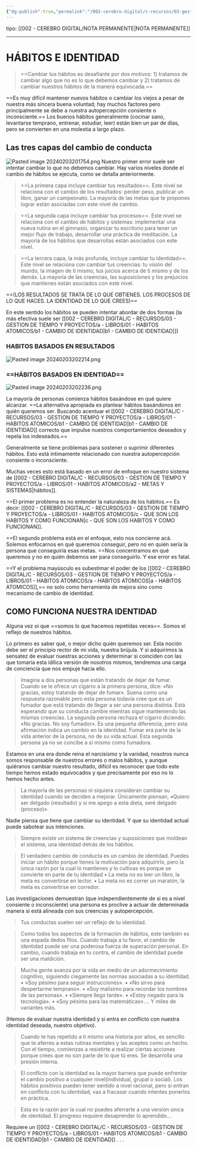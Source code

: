 ```yaml
---
{"dg-publish":true,"permalink":"/002-cerebro-digital/c-recursos/03-gestion-de-tiempo-y-proyectos/a-libros/01-habitos-atomicos/b-habitos-e-identidad/"}
---
```


tipo: [[002 - CEREBRO DIGITAL/NOTA PERMANENTE\|NOTA PERMANENTE]]

---

# HÁBITOS E IDENTIDAD

>==Cambiar tus hábitos es desafiante por dos motivos: 1) tratamos de cambiar algo que no es lo que debemos cambiar y 2) tratamos de cambiar nuestros hábitos de la manera equivocada.==

==Es muy difícil mantener nuevos hábitos o cambiar los viejos a pesar de nuestra más sincera buena voluntad; hay muchos factores pero principalmente se debe a nuestra autopercepción consiente o inconsciente.==
Los buenos hábitos generalmente (cocinar sano, levantarse temprano, entrenar, estudiar, leer) están bien un par de días, pero se convierten en una molestia a largo plazo.

## Las tres capas del cambio de conducta
![Pasted image 20240203201754.png](/img/user/900%20-%20ANEXO/Pasted%20image%2020240203201754.png)
Nuestro primer error suele ser intentar cambiar lo que no debemos cambiar. Hay varios niveles donde el cambio de hábitos se ejecuta, como se detalla anteriormente.

>==La primera capa incluye cambiar tus resultados==. Este nivel se relaciona con el cambio de los resultados: perder peso, publicar un libro, ganar un campeonato. La mayoría de las metas que te propones lograr están asociadas con este nivel de cambio.

>==La segunda capa incluye cambiar tus procesos==. Este nivel se relaciona con el cambio de hábitos y sistemas: implementar una nueva rutina en el gimnasio, organizar tu escritorio para tener un mejor flujo de trabajo, desarrollar una práctica de meditación. La mayoría de los hábitos que desarrollas están asociados con este nivel.

>==La tercera capa, la más profunda, incluye cambiar tu identidad==. Este nivel se relaciona con cambiar tus creencias: tu visión del mundo, la imagen de ti mismo, tus juicios acerca de ti mismo y de los demás. La mayoría de las creencias, las suposiciones y los prejuicios que mantienes están asociados con este nivel.

==(LOS RESULTADOS SE TRATA DE LO QUE OBTIENES. LOS PROCESOS DE LO QUE HACES. LA IDENTIDAD DE LO QUE CREES)==

En este sentido los hábitos se pueden intentar abordar de dos formas (la más efectiva suele ser [[002 - CEREBRO DIGITAL/C - RECURSOS/03 - GESTION DE TIEMPO Y PROYECTOS/a - LIBROS/01 - HABITOS ATOMICOS/b1 - CAMBIO DE IDENTIDAD\|b1 - CAMBIO DE IDENTIDAD]])

### HABITOS BASADOS EN RESULTADOS
![Pasted image 20240203202214.png](/img/user/900%20-%20ANEXO/Pasted%20image%2020240203202214.png)
### ==HÁBITOS BASADOS EN IDENTIDAD==
![Pasted image 20240203202236.png](/img/user/900%20-%20ANEXO/Pasted%20image%2020240203202236.png)

La mayoría de personas comienza hábitos basándose en qué quiere alcanzar. ==La alternativa apropiada es plantear hábitos basándonos en quién queremos ser. Buscando acentuar el [[002 - CEREBRO DIGITAL/C - RECURSOS/03 - GESTION DE TIEMPO Y PROYECTOS/a - LIBROS/01 - HABITOS ATOMICOS/b1 - CAMBIO DE IDENTIDAD\|b1 - CAMBIO DE IDENTIDAD]] correcto que impulse nuestros comportamientos deseados y repela los indeseados.==

Generalmente se tiene problemas para sostener o suprimir diferentes hábitos. Esto está íntimamente relacionado con nuestra autopercepción consiente o inconsciente.

Muchas veces esto está basado en un error de enfoque en nuestro sistema de [[002 - CEREBRO DIGITAL/C - RECURSOS/03 - GESTION DE TIEMPO Y PROYECTOS/a - LIBROS/01 - HABITOS ATOMICOS/a2 - METAS Y SISTEMAS\|hábitos]].

==El primer problema es no entender la naturaleza de los hábitos.== Es decir: [[002 - CEREBRO DIGITAL/C - RECURSOS/03 - GESTION DE TIEMPO Y PROYECTOS/a - LIBROS/01 - HABITOS ATOMICOS/c - QUE SON LOS HABITOS Y COMO FUNCIONAN\|c - QUE SON LOS HABITOS Y COMO FUNCIONAN]].

==El segundo problema está en el enfoque, esto nos concierne acá. Solemos enfocarnos en qué queremos conseguir, pero no en quién sería la persona que conseguiría esas metas. ==Nos concentramos en qué queremos y no en quién debemos ser para conseguirlo. Y ese error es fatal.

==Y el problema mayúsculo es subestimar el poder de los [[002 - CEREBRO DIGITAL/C - RECURSOS/03 - GESTION DE TIEMPO Y PROYECTOS/a - LIBROS/01 - HABITOS ATOMICOS/a - HABITOS ATOMICOS\|a - HABITOS ATOMICOS]],== no solo como herramienta de mejora sino como mecanismo de cambio de identidad.

## COMO FUNCIONA NUESTRA IDENTIDAD

Alguna vez oí que ==somos lo que hacemos repetidas veces==. Somos el reflejo de nuestros hábitos.

Lo primero es saber qué, o mejor dicho quién queremos ser. Esta noción debe ser el principio rector de mi vida, nuestra brújula. Y si adquirimos la sensatez de evaluar nuestras acciones y determinar si coinciden con las que tomaría esta idílica versión de nosotros mismos, tendremos una carga de conciencia que nos empuje hacia ello.

>Imagina a dos personas que están tratando de dejar de fumar. Cuando se le ofrece un cigarro a la primera persona, dice: «No gracias, estoy tratando de dejar de fumar». Suena como una respuesta razonable pero esta persona todavía cree que es un fumador que está tratando de llegar a ser una persona distinta. Está esperando que su conducta cambie mientras sigue manteniendo las mismas creencias. La segunda persona rechaza el cigarro diciendo: «No gracias. No soy fumador». Es una pequeña diferencia, pero esta afirmación indica un cambio en la identidad. Fumar era parte de la vida anterior de la persona, no de su vida actual. Esta segunda persona ya no se concibe a sí mismo como fumadora.

Estamos en una era donde reina el narcisismo y la vanidad, nosotros nunca somos responsable de nuestros errores o malos hábitos, y aunque quiéranos cambiar nuestro resultado, difícil es reconocer que todo este tiempo hemos estado equivocados y que precisamente por eso no lo hemos hecho antes.

 > La mayoría de las personas ni siquiera consideran cambiar su identidad cuando se deciden a mejorar. Únicamente piensan, «Quiero ser delgado (resultado) y si me apego a esta dieta, seré delgado (proceso)».
 
 Nadie piensa que tiene que cambiar su identidad. Y que su identidad actual puede sabotear sus intenciones.
 
> Siempre existe un sistema de creencias y suposiciones que moldean el sistema, una identidad detrás de los hábitos.

>El verdadero cambio de conducta es un cambio de identidad. Puedes iniciar un hábito porque tienes la motivación para adquirirlo, pero la única razón por la cual lo mantienes y lo cultivas es porque se convierte en parte de tu identidad
>• La meta no es leer un libro, la meta es convertirse en lector.
>• La meta no es correr un maratón, la meta es convertirse en corredor.

Las investigaciones demuestran (que independientemente de si es a nivel consiente o inconsciente) una persona es proclive a actuar de determinada manera si está alineada con sus creencias y autopercepción.

>Tus conductas suelen ser un reflejo de tu identidad.

>  Como todos los aspectos de la formación de hábitos, este también es una espada dedos filos. Cuando trabaja a tu favor, el cambio de identidad puede ser una poderosa fuerza de superación personal. En cambio, cuando trabaja en tu contra, el cambio de identidad puede ser una maldición.

>Mucha gente avanza por la vida en medio de un adormecimiento cognitivo, siguiendo ciegamente las normas asociadas a su identidad.
>• «Soy pésimo para seguir instrucciones».
>• «No sirvo para despertarme temprano».
>• «Soy malísimo para recordar los nombres de las personas».
>• «Siempre llego tarde».
>• «Estoy negado para la tecnología».
>• «Soy pésimo para las matemáticas».... Y miles de variantes más.

(Hemos de evaluar nuestra identidad y si entra en conflicto con nuestra identidad deseada, nuestro objetivo).

>Cuando te has repetido a ti mismo una historia por años, es sencillo que te aferres a estas rutinas mentales y las aceptes como un hecho. Con el tiempo, comienzas a resistirte a realizar ciertas acciones porque crees que no son parte de lo que tú eres. Se desarrolla una presión interna.

> El conflicto con la identidad es la mayor barrera que puede enfrentar el cambio positivo a cualquier nivel(individual, grupal o social). Los hábitos positivos pueden tener sentido a nivel racional, pero si entran en conflicto con tu identidad, vas a fracasar cuando intentes ponerlos en práctica.

>Esta es la razón por la cual no puedes aferrarte a una versión única de identidad. El progreso requiere desaprender lo aprendido...

Requiere un [[002 - CEREBRO DIGITAL/C - RECURSOS/03 - GESTION DE TIEMPO Y PROYECTOS/a - LIBROS/01 - HABITOS ATOMICOS/b1 - CAMBIO DE IDENTIDAD\|b1 - CAMBIO DE IDENTIDAD]] . . .